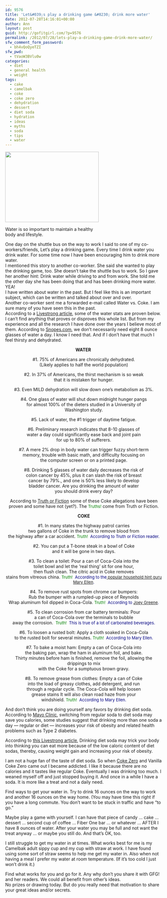 ```yaml
---
id: 9576
title: 'Let&#039;s play a drinking game &#8230; drink more water'
date: 2012-07-28T14:16:01+00:00
author: Ann
layout: post
guid: http://gofitgirl.com/?p=9576
permalink: /2012/07/28/lets-play-a-drinking-game-drink-more-water/
sfw_comment_form_password:
  - bh4vQoQyeTZI
sfw_pwd:
  - tVaoW3BVlu0w
categories:
  - diet
  - general health
  - weight
tags:
  - cake
  - camelbak
  - coke
  - coke zero
  - dehydration
  - dessert
  - diet soda
  - hydration
  - ideas
  - myths
  - soda
  - tips
  - water
---
```

<div id="attachment_9577" style="width: 310px" class="wp-caption alignleft">
  <a href="http://gofitgirl.com/?attachment_id=9577" rel="attachment wp-att-9577"><img class="size-medium wp-image-9577" title="water spill_2" src="http://gofitgirl.com/wp-content/uploads/2012/07/water-spill_2-300x225.jpg" alt="" width="300" height="225" /></a>
  
  <p class="wp-caption-text">
    Water is so important to maintain a healthy body and lifestyle.
  </p>
</div>

  
One day on the shuttle bus on the way to work I said to one of my co-workers/friends, Let&#8217;s play a drinking game. Every time I drink water you drink water. For some time now I have been encouraging him to drink more water.  
I mentioned this story to another co-worker. She said she wanted to play the drinking game, too. She doesn&#8217;t take the shuttle bus to work. So I gave her another hint: Drink water while driving to and from work. She told me the other day she has been doing that and has been drinking more water. YEA!  
I have written about water in the past. But I feel like this is an important subject, which can be written and talked about over and over.  
Another co-worker sent me a forwarded e-mail called Water vs. Coke. I am sure many of you have seen this in the past.  
According to a [Livestrong article](http://www.livestrong.com/article/30240-drinking-water-increase-metabolism/), some of the water stats are proven below. I can&#8217;t find anything that proves or disproves this whole list. But from my experience and all the research I have done over the years I believe most of them. According to [Snopes.com](http://www.snopes.com/medical/myths/8glasses.asp), we don&#8217;t necessarily need eight 8 ounce glasses of water a day. I know I need that. And if I don&#8217;t have that much I feel thirsty and dehydrated.

<p style="text-align: center;">
  <strong>WATER </strong>
</p>

<p style="text-align: center;">
  #1. 75% of Americans are chronically dehydrated.<br /> (Likely applies to half the world population)
</p>

<p style="text-align: center;">
  #2. In 37% of Americans, the thirst mechanism is so weak<br /> that it is mistaken for hunger.
</p>

<p style="text-align: center;">
  #3. Even MILD dehydration will slow down one&#8217;s metabolism as 3%.
</p>

<p style="text-align: center;">
  #4. One glass of water will shut down midnight hunger pangs<br /> for almost 100% of the dieters studied in a University of<br /> Washington study.
</p>

<p style="text-align: center;">
  #5. Lack of water, the #1 trigger of daytime fatigue.
</p>

<p style="text-align: center;">
  #6. Preliminary research indicates that 8-10 glasses of<br /> water a day could significantly ease back and joint pain<br /> for up to 80% of sufferers.
</p>

<p style="text-align: center;">
  #7. A mere 2% drop in body water can trigger fuzzy short-term<br /> memory, trouble with basic math, and difficulty focusing on<br /> the computer screen or on a printed page.
</p>

<p style="text-align: center;">
  #8. Drinking 5 glasses of water daily decreases the risk of<br /> colon cancer by 45%, plus it can slash the risk of breast<br /> cancer by 79%., and one is 50% less likely to develop<br /> bladder cancer. Are you drinking the amount of water<br /> you should drink every day?
</p>

<p style="text-align: center;">
  According to <a href="http://www.truthorfiction.com/rumors/w/watervscoke.htm">Truth or Fiction</a> some of these Coke allegations have been proven and some have not (yet?). The <span style="color: #008000; font-size: small;">Truths! </span>come from Truth or Fiction.
</p>

<p style="text-align: center;">
  <strong>COKE</strong>
</p>

<p style="text-align: center;">
  #1. In many states the highway patrol carries<br /> two gallons of Coke in the trunk to remove blood from<br /> the highway after a car accident. <span style="color: #008000; font-size: small;">Truth!  </span><span style="color: #000080; font-size: small;">According to Truth or Fiction reader.</span>
</p>

<p style="text-align: center;">
  #2. You can put a T-bone steak in a bowl of Coke<br /> and it will be gone in two days.
</p>

<p style="text-align: center;">
  #3. To clean a toilet: Pour a can of Coca-Cola into the<br /> toilet bowl and let the &#8216;real thing&#8217; sit for one hour,<br /> then flush clean. The citric acid in Coke removes<br /> stains from vitreous china. <span style="color: #008000; font-size: small;">Truth!  </span><span style="color: #000080; font-size: small;">According to </span><span style="color: #000080; font-size: small;">the<a href=" www.howtocleananything.com"> popular household hint guru Mary Ellen</a>.</span>
</p>

<p style="text-align: center;">
  #4. To remove rust spots from chrome car bumpers:<br /> Rub the bumper with a rumpled-up piece of Reynolds<br /> Wrap aluminum foil dipped in Coca-Cola. <span style="color: #008000; font-size: small;">Truth!  </span><span style="color: #000080; font-size: small;">According to <a href="www.wackyuses.com">Joey Greene</a>.</span>
</p>

<p style="text-align: center;">
  #5. To clean corrosion from car battery terminals: Pour<br /> a can of Coca-Cola over the terminals to bubble<br /> away the corrosion. <span style="color: #000080; font-size: small;"> </span><span style="color: #008000; font-size: small;">Truth!  </span><span style="color: #000080; font-size: small;">This is true of a lot of carbonated beverages.</span>
</p>

<p style="text-align: center;">
  #6. To loosen a rusted bolt: Apply a cloth soaked in Coca-Cola<br /> to the rusted bolt for several minutes. <span style="color: #008000; font-size: small;">Truth!  </span><span style="color: #000080; font-size: small;">According to Mary Ellen.</span>
</p>

<p style="text-align: center;">
  #7. To bake a moist ham: Empty a can of Coca-Cola into<br /> the baking pan, wrap the ham in aluminum foil, and bake.<br /> Thirty minutes before ham is finished, remove the foil, allowing the drippings to mix<br /> with the Coke for a sumptuous brown gravy.
</p>

<p style="text-align: center;">
  #8. To remove grease from clothes: Empty a can of Coke<br /> into the load of greasy clothes, add detergent, and run<br /> through a regular cycle. The Coca-Cola will help loosen<br /> grease stains It will also clean road haze from your<br /> windshield. <span style="color: #008000; font-size: small;">Truth!  </span><span style="color: #000080; font-size: small;">According to Mary Ellen.</span>
</p>

<p style="text-align: left;">
  And don&#8217;t think you are doing yourself any favors by drinking diet soda. According to <a href="http://www.mayoclinic.com/health/diet-soda/AN01732">Mayo Clinic</a>, switching from regular soda to diet soda may save you calories, some studies suggest that drinking more than one soda a day — regular or diet — increases your risk of obesity and related health problems such as Type 2 diabetes.
</p>

<p style="text-align: left;">
  According to <a href="http://www.livestrong.com/article/531725-adverse-affects-of-drinking-too-much-diet-soda/#ixzz21xCKZiCz">this Livestrong article</a>, Drinking diet soda may trick your body into thinking you can eat more because of the low caloric content of diet sodas, thereby, causing weight gain and increasing your risk of obesity.
</p>

<p style="text-align: left;">
  I am not a huge fan of the taste of diet soda. So when <a href="http://www.cocacolazero.com">Coke Zero</a> and Vanilla Coke Zero came out I became addicted. I like it because there are no calories and it tastes like regular Coke. Eventually I was drinking too much. I weaned myself off and just stopped buying it. And once in a while I have a soda. It is more like a treat and not a daily need.
</p>

<p style="text-align: left;">
  Find ways to get your water in. Try to drink 16 ounces on the way to work and another 16 ounces on the way home. (You may have time this right if you have a long commute. You don&#8217;t want to be stuck in traffic and have &#8220;to go.&#8221;
</p>

<p style="text-align: left;">
  Maybe play a game with yourself. I can have that piece of candy &#8230; cake &#8230; dessert &#8230; second cup of coffee &#8230; Fiber One bar &#8230; or whatever &#8230; AFTER I have 8 ounces of water. After your water you may be full and not want the treat anyway &#8230; or maybe you still do. And that&#8217;s OK, too.
</p>

<p style="text-align: left;">
  I still struggle to get my water in at times. What works best for me is my Camelbak adult sippy cup and my cup with straw at work. I have found using some sort of straw seems to help me get my water in. Also when not having a meal I prefer my water at room temperature. (If it&#8217;s too cold I just won&#8217;t drink it.)
</p>

Find what works for you and go for it. Any why don&#8217;t you share it with GFG! and her readers. We could all benefit from other&#8217;s ideas.  
No prizes or drawing today. But do you really need that motivation to share your great ideas and/or secrets.